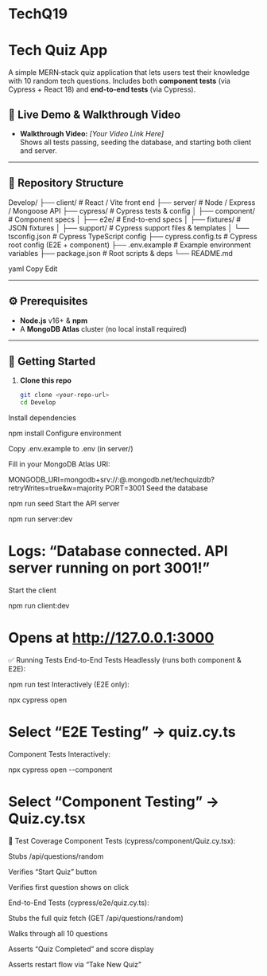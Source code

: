 # TechQ19
# Tech Quiz App

A simple MERN‐stack quiz application that lets users test their knowledge with 10 random tech questions. Includes both **component tests** (via Cypress + React 18) and **end-to-end tests** (via Cypress).

## 🔗 Live Demo & Walkthrough Video

- **Walkthrough Video:** _[Your Video Link Here]_  
  Shows all tests passing, seeding the database, and starting both client and server.

---

## 📂 Repository Structure

Develop/
├── client/ # React / Vite front end
├── server/ # Node / Express / Mongoose API
├── cypress/ # Cypress tests & config
│ ├── component/ # Component specs
│ ├── e2e/ # End-to-end specs
│ ├── fixtures/ # JSON fixtures
│ ├── support/ # Cypress support files & templates
│ └── tsconfig.json # Cypress TypeScript config
├── cypress.config.ts # Cypress root config (E2E + component)
├── .env.example # Example environment variables
├── package.json # Root scripts & deps
└── README.md

yaml
Copy
Edit

---

## ⚙️ Prerequisites

- **Node.js** v16+ & **npm**  
- A **MongoDB Atlas** cluster (no local install required)

---

## 🚀 Getting Started

1. **Clone this repo**  
   ```bash
   git clone <your-repo-url>
   cd Develop
Install dependencies


npm install
Configure environment

Copy .env.example to .env (in server/)

Fill in your MongoDB Atlas URI:

MONGODB_URI=mongodb+srv://<username>:<password>@<cluster>.mongodb.net/techquizdb?retryWrites=true&w=majority
PORT=3001
Seed the database


npm run seed
Start the API server


npm run server:dev
# Logs: “Database connected. API server running on port 3001!”
Start the client


npm run client:dev
# Opens at http://127.0.0.1:3000
✅ Running Tests
End-to-End Tests
Headlessly (runs both component & E2E):


npm run test
Interactively (E2E only):


npx cypress open
# Select “E2E Testing” → quiz.cy.ts
Component Tests
Interactively:


npx cypress open --component
# Select “Component Testing” → Quiz.cy.tsx
📝 Test Coverage
Component Tests (cypress/component/Quiz.cy.tsx):

Stubs /api/questions/random

Verifies “Start Quiz” button

Verifies first question shows on click

End-to-End Tests (cypress/e2e/quiz.cy.ts):

Stubs the full quiz fetch (GET /api/questions/random)

Walks through all 10 questions

Asserts “Quiz Completed” and score display

Asserts restart flow via “Take New Quiz”

